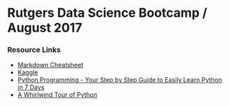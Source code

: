 # Rutgers Data Science Bootcamp / August 2017

### Resource Links
- [Markdown Cheatsheet](https://github.com/adam-p/markdown-here/wiki/Markdown-Cheatsheet) 
- [Kaggle](https://www.kaggle.com/)
- [Python Programming - Your Step by Step Guide to Easily Learn Python in 7 Days](https://www.amazon.com/dp/B01N1ZXVPL?m=ATVPDKIKX0DER)
- [A Whirlwind Tour of Python](https://jakevdp.github.io/WhirlwindTourOfPython/) 
